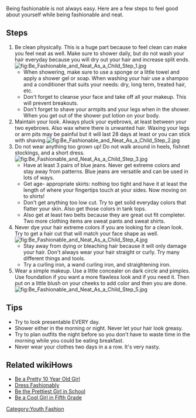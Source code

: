 Being fashionable is not always easy. Here are a few steps to feel good
about yourself while being fashionable and neat.

## Steps

1.  Be clean physically. This is a huge part because to feel clean can
    make you feel neat as well. Make sure to shower daily, but do not
    wash your hair everyday because you will dry out your hair and
    increase split
    ends.![](Be_Fashionable_and_Neat_As_a_Child_Step_1.jpg "fig:Be_Fashionable_and_Neat_As_a_Child_Step_1.jpg")
    -   When showering, make sure to use a sponge or a little towel and
        apply a shower gel or soap. When washing your hair use a shampoo
        and a conditioner that suits your needs: dry, long term, treated
        hair, etc.
    -   Don't forget to cleanse your face and take off all your makeup.
        This will prevent breakouts.
    -   Don't forget to shave your armpits and your legs when in the
        shower. When you get out of the shower put lotion on your body.
2.  Maintain your look. Always pluck your eyebrows, at least between
    your two eyebrows. Also wax where there is unwanted hair. Waxing
    your legs or arm pits may be painful but it will last 28 days at
    least or you can stick with
    shaving.![](Be_Fashionable_and_Neat_As_a_Child_Step_2.jpg "fig:Be_Fashionable_and_Neat_As_a_Child_Step_2.jpg")
3.  Do not wear anything too grown up! Do not walk around in heels,
    fishnet stockings, and a short
    dress.![](Be_Fashionable_and_Neat_As_a_Child_Step_3.jpg "fig:Be_Fashionable_and_Neat_As_a_Child_Step_3.jpg")
    -   Have at least 3 pairs of blue jeans. Never get extreme colors
        and stay away from patterns. Blue jeans are versatile and can be
        used in lots of ways.
    -   Get age- appropriate skirts: nothing too tight and have it at
        least the length of where your fingertips touch at your sides.
        Now moving on to shirts!
    -   Don't get anything too low cut. Try to get solid everyday colors
        that flatter your skin. Also get those colors in tank tops.
    -   Also get at least two belts because they are great out fit
        completer. Two more clothing items are sweat pants and sweat
        shirts.
4.  Never dye your hair extreme colors if you are looking for a clean
    look. Try to get a hair cut that will match your face shape as
    well.![](Be_Fashionable_and_Neat_As_a_Child_Step_4.jpg "fig:Be_Fashionable_and_Neat_As_a_Child_Step_4.jpg")
    -   Stay away from dying or bleaching hair because it will only
        damage your hair. Don't always wear your hair straight or curly.
        Try many different things and tools.
    -   Try a curling iron, a wand curling iron, and straightening iron.
5.  Wear a simple makeup. Use a little concealer on dark circle and
    pimples. Use foundation if you want a more flawless look and if you
    need it. Then put on a little blush on your cheeks to add color and
    then you are
    done.![](Be_Fashionable_and_Neat_As_a_Child_Step_5.jpg "fig:Be_Fashionable_and_Neat_As_a_Child_Step_5.jpg")

## Tips

-   Try to look presentable EVERY day.
-   Shower either in the morning or night. Never let your hair look
    greasy.
-   Try to plan outfits the night before so you don't have to waste time
    in the morning while you could be eating breakfast.
-   Never wear your clothes two days in a a row. It's very nasty.

## Related wikiHows

-   [Be a Pretty 10 Year Old
    Girl](Be_a_Pretty_10_Year_Old_Girl "wikilink")
-   [Dress Fashionably](Dress_Fashionably "wikilink")
-   [Be the Prettiest Girl in
    School](Be_the_Prettiest_Girl_in_School "wikilink")
-   [Be a Cool Girl in Fifth
    Grade](Be_a_Cool_Girl_in_Fifth_Grade "wikilink")

[Category:Youth Fashion](Category:Youth_Fashion "wikilink")